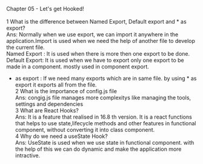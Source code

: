 Chapter 05 - Let's get Hooked!<br/>
<br/>
1 What is the difference between Named Export, Default export and * as export? <br/>
Ans: Normally when we use export, we can import it anywhere in the application.Import is used when we need the help of another file to develop the current file.<br/>
Named Export : It is used when there is more then one export to be done.<br/>
Default Export: It is used when we have to export only one export to be made in a component. mostly used in component export.<br/>
* as export : If we need many exports which are in same file. by using * as export it exports all from the file.<br/>
2 What is the importance of config.js file<br/>
Ans: congig.js file manages more complexitys like managing the tools, settings and dependencies<br/>
3 What are React Hooks?<br/>
Ans: It is a feature that realised in 16.8 th version. It is a react functions that helps to use state,lifecycle methods and other features in functional component, without converting it into class component.<br/>
4 Why do we need a useState Hook?<br/>
Ans: UseState is used when we use state in functional component. with the help of this we can do dynamic and make the application more intractive.


